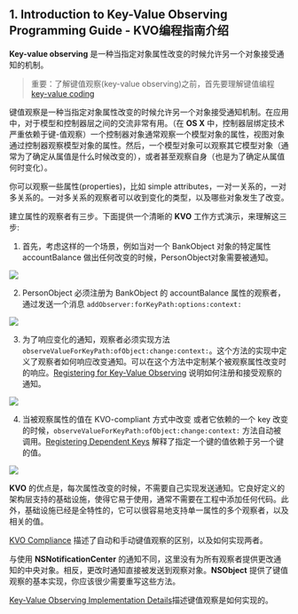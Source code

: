 ## 1. Introduction to Key-Value Observing Programming Guide - KVO编程指南介绍

**Key-value observing** 是一种当指定对象属性改变的时候允许另一个对象接受通知的机制。

> 重要：了解键值观察(key-value observing)之前，首先要理解键值编程 [key-value coding](https://developer.apple.com/library/ios/documentation/Cocoa/Conceptual/KeyValueCoding/Articles/KeyValueCoding.html#//apple_ref/doc/uid/10000107i)

键值观察是一种当指定对象属性改变的时候允许另一个对象接受通知机制。在应用中，对于模型和控制器层之间的交流非常有用。（在 **OS X** 中，控制器层绑定技术严重依赖于键-值观察）一个控制器对象通常观察一个模型对象的属性，视图对象通过控制器观察模型对象的属性。然后，一个模型对象可以观察其它模型对象（通常为了确定从属值是什么时候改变的），或者甚至观察自身（也是为了确定从属值何时变化）。

你可以观察一些属性(properties)，比如 simple attributes，一对一关系的，一对多关系的。一对多关系的观察者可以收到变化的类型，以及哪些对象发生了改变。

建立属性的观察者有三步。下面提供一个清晰的 **KVO** 工作方式演示，来理解这三步:

1. 首先，考虑这样的一个场景，例如当对一个 BankObject 对象的特定属性 accountBalance 做出任何改变的时候，PersonObject对象需要被通知。
    
![](http://ww1.sinaimg.cn/mw690/a9c4d5f6gw1f7d8p43trej20af00vq2t.jpg)
    
2. PersonObject 必须注册为 BankObject 的 accountBalance 属性的观察者，通过发送一个消息 `addObserver:forKeyPath:options:context:`
    
![](http://ww4.sinaimg.cn/mw690/a9c4d5f6gw1f7d8wwxxoij20b704bq35.jpg)
    
3. 为了响应变化的通知，观察者必须实现方法 `observeValueForKeyPath:ofObject:change:context:`。这个方法的实现中定义了观察者如何响应改变通知。可以在这个方法中定制某个被观察属性改变时的响应。[Registering for Key-Value Observing](https://developer.apple.com/library/ios/documentation/Cocoa/Conceptual/KeyValueObserving/Articles/KVOBasics.html#//apple_ref/doc/uid/20002252-BAJEAIEE) 说明如何注册和接受观察的通知。

![](http://ww4.sinaimg.cn/mw690/a9c4d5f6gw1f7d93mqed2j20dp0773z0.jpg)

4. 当被观察属性的值在 KVO-compliant 方式中改变 或者它依赖的一个 key 改变的时候，`observeValueForKeyPath:ofObject:change:context:` 方法自动被调用。[Registering Dependent Keys](https://developer.apple.com/library/ios/documentation/Cocoa/Conceptual/KeyValueObserving/Articles/KVODependentKeys.html#//apple_ref/doc/uid/20002179-BAJEAIEE) 解释了指定一个键的值依赖于另一个键的值。

![](http://ww1.sinaimg.cn/mw690/a9c4d5f6gw1f7d9dlm0vyj209b04z74e.jpg)
    
**KVO** 的优点是，每次属性改变的时候，不需要自己实现发送通知。它良好定义的架构层支持的基础设施，使得它易于使用，通常不需要在工程中添加任何代码。此外，基础设施已经是全特性的，它可以很容易地支持单一属性的多个观察者，以及相关的值。

[KVO Compliance](https://developer.apple.com/library/ios/documentation/Cocoa/Conceptual/KeyValueObserving/Articles/KVOCompliance.html#//apple_ref/doc/uid/20002178-BAJEAIEE) 描述了自动和手动键值观察的区别，以及如何实现两者。

与使用 **NSNotificationCenter** 的通知不同，这里没有为所有观察者提供更改通知的中央对象。相反，更改时通知直接被发送到观察对象。**NSObject** 提供了键值观察的基本实现，你应该很少需要重写这些方法。

[Key-Value Observing Implementation Details](https://developer.apple.com/library/ios/documentation/Cocoa/Conceptual/KeyValueObserving/Articles/KVOImplementation.html#//apple_ref/doc/uid/20002307-BAJEAIEE)描述键值观察是如何实现的。


